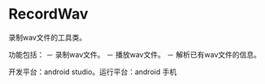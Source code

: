 # RecordWav

录制wav文件的工具类。

功能包括：
－ 录制wav文件。
－ 播放wav文件。
－ 解析已有wav文件的信息。


开发平台：android studio。运行平台：android 手机
